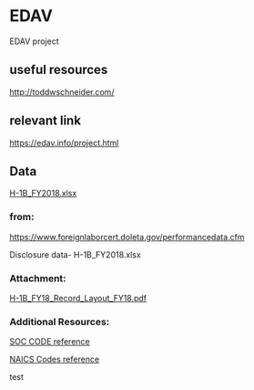 # EDAV
EDAV project

## useful resources 

http://toddwschneider.com/

## relevant link

https://edav.info/project.html

## Data

[H-1B_FY2018.xlsx](https://www.foreignlaborcert.doleta.gov/pdf/PerformanceData/2018/H-1B_Disclosure_Data_FY2018_Q4_EOY.xlsx)

### from:

https://www.foreignlaborcert.doleta.gov/performancedata.cfm

Disclosure data- H-1B_FY2018.xlsx

### Attachment:

[H-1B_FY18_Record_Layout_FY18.pdf](https://www.foreignlaborcert.doleta.gov/pdf/PerformanceData/2018/H-1B_FY18_Record_Layout_Q4.pdf)

### Additional Resources:

[SOC CODE reference](https://www.bls.gov/soc/2010/2010_major_groups.htm#45-0000)

[NAICS Codes reference](https://www.census.gov/programs-surveys/economic-census/guidance/understanding-naics.html)

test

